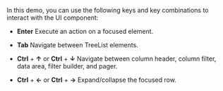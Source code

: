 In this demo, you can use the following keys and key combinations to interact with the UI component:

- **Enter**
Execute an action on a focused element.

- **Tab**
Navigate between TreeList elements.

- **Ctrl** + **&uarr;** or **Ctrl** + **&darr;**
Navigate between column header, column filter, data area, filter builder, and pager.

- **Ctrl** + **&larr;** or **Ctrl** + **&rarr;**
Expand/collapse the focused row.
